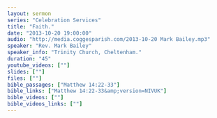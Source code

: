 ```yaml
---
layout: sermon
series: "Celebration Services"
title: "Faith."
date: "2013-10-20 19:00:00"
audio: "http://media.coggesparish.com/2013-10-20 Mark Bailey.mp3"
speaker: "Rev. Mark Bailey"
speaker_info: "Trinity Church, Cheltenham."
duration: "45"
youtube_videos: [""]
slides: [""]
files: [""]
bible_passages: ["Matthew 14:22-33"]
bible_links: ["Matthew 14:22-33&amp;version=NIVUK"]
bible_videos: [""]
bible_videos_links: [""]
---
```

